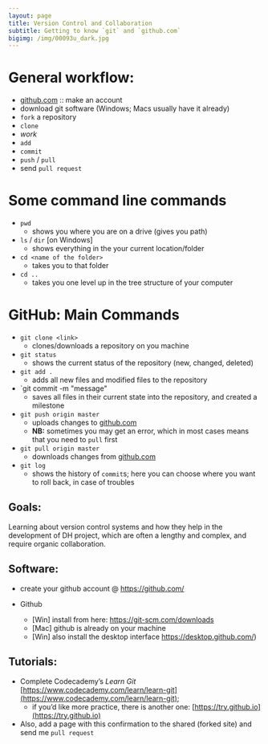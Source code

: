 ```yaml
---
layout: page
title: Version Control and Collaboration
subtitle: Getting to know `git` and `github.com`
bigimg: /img/00093u_dark.jpg
---
```


# General workflow:

* [github.com](https://github.com/) :: make an account
* download git software (Windows; Macs usually have it already)
* `fork` a repository
* `clone`
* *work*
* `add`
* `commit`
* `push` / `pull`
* send `pull request`


# Some command line commands

* `pwd`
	- shows you where you are on a drive (gives you path)
* `ls` / `dir` [on Windows]
	- shows everything in the your current location/folder
* `cd <name of the folder>`
	- takes you to that folder
* `cd ..` 
	- takes you one level up in the tree structure of your computer

# GitHub: Main Commands

* `git clone <link>`
	- clones/downloads a repository on you machine
* `git status`
	- shows the current status of the repository (new, changed, deleted)
* `git add .`
	- adds all new files and modified files to the repository
* `git commit -m "message"
	- saves all files in their current state into the repository, and created a milestone
* `git push origin master`
	- uploads changes to [github.com](https://github.com/)
	- **NB:** sometimes you may get an error, which in most cases means that you need to `pull` first
* `git pull origin master`
	- downloads changes from [github.com](https://github.com/)
* `git log`
	- shows the history of `commit`s; here you can choose where you want to roll back, in case of troubles

## Goals:

Learning about version control systems and how they help in the development of  DH project, which are often a lengthy and complex, and require organic collaboration. 

## Software:

* create your github account @ <https://github.com/>

* Github
	- [Win] install from here: <https://git-scm.com/downloads> 
	- [Mac] github is already on your machine
	- [Win] also install the desktop interface <https://desktop.github.com/>)


## Tutorials:

* Complete Codecademy’s *Learn Git* [https://www.codecademy.com/learn/learn-git](https://www.codecademy.com/learn/learn-git);
	- if you’d like more practice, there is another one: [https://try.github.io](https://try.github.io) 
* Also, add a page with this confirmation to the shared (forked site) and send me `pull request`

